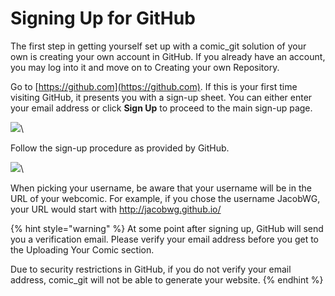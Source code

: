 # Signing Up for GitHub

The first step in getting yourself set up with a comic\_git solution of your own is creating your own account in GitHub. If you already have an account, you may log into it and move on to Creating your own Repository.

Go to [https://github.com](https://github.com). If this is your first time visiting GitHub, it presents you with a sign-up sheet. You can either enter your email address or click **Sign Up** to proceed to the main sign-up page.

![](https://raw.githubusercontent.com/ryanvilbrandt/comic\_git/docs/docs/img/getting\_started/sign\_up\_for\_github\_1.png)\


Follow the sign-up procedure as provided by GitHub.

![](https://raw.githubusercontent.com/ryanvilbrandt/comic\_git/docs/docs/img/getting\_started/sign\_up\_for\_github\_2.png)\


When picking your username, be aware that your username will be in the URL of your webcomic. For example, if you chose the username JacobWG, your URL would start with http://jacobwg.github.io/

{% hint style="warning" %}
At some point after signing up, GitHub will send you a verification email. Please verify your email address before you get to the Uploading Your Comic section.

Due to security restrictions in GitHub, if you do not verify your email address, comic\_git will not be able to generate your website.
{% endhint %}
